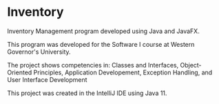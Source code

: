 # Inventory
Inventory Management program developed using Java and JavaFX.

This program was developed for the Software I course at Western Governor's University.

The project shows competencies in:
  Classes and Interfaces, 
  Object-Oriented Principles, 
  Application Developement, 
  Exception Handling, and 
  User Interface Development
  
This project was created in the IntelliJ IDE using Java 11. 

